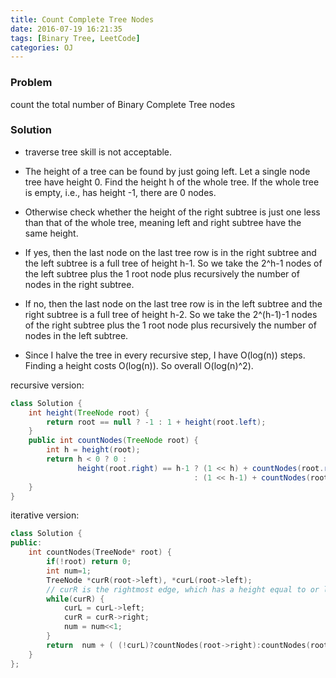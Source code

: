 ```yaml
---
title: Count Complete Tree Nodes
date: 2016-07-19 16:21:35
tags: [Binary Tree, LeetCode]
categories: OJ
---
```


### Problem
count the total number of Binary Complete Tree nodes

### Solution
- traverse tree skill is not acceptable.

- The height of a tree can be found by just going left. Let a single node tree have height 0. Find the height h of the whole tree. If the whole tree is empty, i.e., has height -1, there are 0 nodes.

- Otherwise check whether the height of the right subtree is just one less than that of the whole tree, meaning left and right subtree have the same height.

- If yes, then the last node on the last tree row is in the right subtree and the left subtree is a full tree of height h-1. So we take the 2^h-1 nodes of the left subtree plus the 1 root node plus recursively the number of nodes in the right subtree.

- If no, then the last node on the last tree row is in the left subtree and the right subtree is a full tree of height h-2. So we take the 2^(h-1)-1 nodes of the right subtree plus the 1 root node plus recursively the number of nodes in the left subtree.

- Since I halve the tree in every recursive step, I have O(log(n)) steps. Finding a height costs O(log(n)). So overall O(log(n)^2).

recursive version:
```java
class Solution {
    int height(TreeNode root) {
        return root == null ? -1 : 1 + height(root.left);
    }
    public int countNodes(TreeNode root) {
        int h = height(root);
        return h < 0 ? 0 :
               height(root.right) == h-1 ? (1 << h) + countNodes(root.right)
                                         : (1 << h-1) + countNodes(root.left);
    }
}
```

iterative version:
```c++
class Solution {
public:
    int countNodes(TreeNode* root) {
        if(!root) return 0;
        int num=1;
        TreeNode *curR(root->left), *curL(root->left);
        // curR is the rightmost edge, which has a height equal to or less than the leftmost edge
        while(curR) {
            curL = curL->left;
            curR = curR->right;
            num = num<<1;
        }
        return  num + ( (!curL)?countNodes(root->right):countNodes(root->left) );
    }
};
```